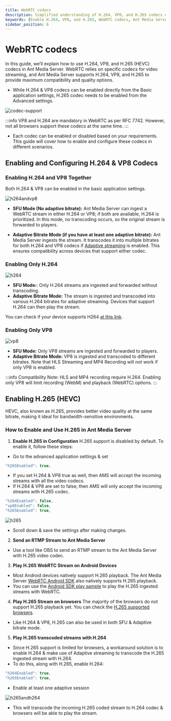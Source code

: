 ```yaml
---
title: WebRTC codecs 
description: Simplified understanding of H.264, VP8, and H.265 codecs used with Ant Media Server. This guide also explains how to enable H.264, VP8, and H.265.
keywords: [Enable H.264, VP8, and H.265, WebRTC codecs, Ant Media Server Documentation, Ant Media Server Tutorials]
sidebar_position: 6
---
```


# WebRTC codecs

In this guide, we’ll explain how to use H.264, VP8, and H.265 (HEVC) codecs in Ant Media Server. WebRTC relies on specific codecs for video streaming, and Ant Media Server supports H.264, VP8, and H.265 to provide maximum compatibility and quality options.

- While H.264 & VP8 codecs can be enabled directly from the Basic application settings, H.265 codec needs to be enabled from the Advanced settings.

![codec-support](https://github.com/user-attachments/assets/951a04d9-eaf2-4377-8793-95cced896736)

:::info
VP8 and H.264 are mandatory in WebRTC as per RFC 7742. However, not all browsers support these codecs at the same time.
:::

- Each codec can be enabled or disabled based on your requirements. This guide will cover how to enable and configure these codecs in different scenarios.

## Enabling and Configuring H.264 & VP8 Codecs

### Enabling H.264 and VP8 Together

Both H.264 & VP8 can be enabled in the basic application settings.

![h264andvp8](https://github.com/user-attachments/assets/37123332-5f07-4350-ac11-09b64a433cb2)

- **SFU Mode (No adaptive bitrate):** Ant Media Server can ingest a WebRTC stream in either H.264 or VP8; if both are available, H.264 is prioritized. In this mode, no transcoding occurs, so the original stream is forwarded to players.

- **Adaptive Bitrate Mode (if you have at least one adaptive bitrate):** Ant Media Server ingests the stream. It transcodes it into multiple bitrates for both H.264 and VP8 codecs if [Adaptive streaming](https://antmedia.io/docs/guides/adaptive-bitrate/adaptive-bitrate-streaming/) is enabled. This ensures compatibility across devices that support either codec.

### Enabling Only H.264

![h264](https://github.com/user-attachments/assets/cfe26a24-6b8e-4a5f-94d9-68bfc260fc47)

- **SFU Mode:**: Only H.264 streams are ingested and forwarded without transcoding.
- **Adaptive Bitrate Mode:** The stream is ingested and transcoded into various H.264 bitrates for adaptive streaming. Devices that support H.264 can then play the stream.

You can check if your device supports H264 [at this link](https://mozilla.github.io/webrtc-landing/pc_test_no_h264.html).

### Enabling Only VP8

![vp8](https://github.com/user-attachments/assets/c8900114-0f74-4cba-9dd9-c5b0da5b757a)

- **SFU Mode:** Only VP8 streams are ingested and forwarded to players.
- **Adaptive Bitrate Mode:** VP8 is ingested and transcoded to different bitrates. Note that HLS Streaming and MP4 Recording will not work if only VP8 is enabled.

:::info Compatibility Note:
HLS and MP4 recording require H.264. Enabling only VP8 will limit recording (WebM) and playback (WebRTC) options.
:::

## Enabling H.265 (HEVC)
HEVC, also known as H.265, provides better video quality at the same bitrate, making it ideal for bandwidth-sensitive environments.

### How to Enable and Use H.265 in Ant Media Server

1. **Enable H.265 in Configuration**
H.265 support is disabled by default. To enable it, follow these steps:
- Go to the advanced application settings & set

```js
"h265Enabled": true,
```
- If you set H.264 & VP8 true as well, then AMS will accept the incoming streams with all the video codecs.
- If H.264 & VP8 are set to false, then AMS will only accept the incoming streams with H.265 codec.
  
```js
"h264Enabled": false,
"vp8Enabled": false,
"h265Enabled": true,
```

![h265](https://github.com/user-attachments/assets/a41545a1-9ec9-43ff-b41b-8e0aa88f159b)

- Scroll down & save the settings after making changes.

2. **Send an RTMP Stream to Ant Media Server**
- Use a tool like OBS to send an RTMP stream to the Ant Media Server with H.265 video codec.

3. **Play H.265 WebRTC Stream on Android Devices**
- Most Android devices natively support H.265 playback. The Ant Media Server [WebRTC Android SDK](https://antmedia.io/docs/category/android-sdk/) also natively supports H.265 playback.
- You can use the [Android SDK play sample](https://antmedia.io/docs/guides/developer-sdk-and-api/sdk-integration/android-sdk/android-webrtc-play/) to play the H.265 ingested streams with WebRTC.

4. **Play H.265 Stream on browsers**
The majority of the browsers do not support H.265 playback yet. You can check the [H.265 supported browsers](https://caniuse.com/?search=H.265).

- Like H.264 & VP8, H.265 can also be used in both SFU & Adaptive bitrate mode.

5. **Play H.265 transcoded streams with H.264**
- Since H.265 support is limited for browsers, a workaround solution is to enable H.264 & make use of Adaptive streaming to transcode the H.265 ingested stream with H.264.
- To do this, along with H.265, enable H.264:

```js
"h264Enabled": true,
"h265Enabled": true,
```

- Enable at least one adaptive session

![h265andh264](https://github.com/user-attachments/assets/366e921c-8ab1-4235-a9d9-5062b8c109a3)

- This will transcode the incoming H.265 coded stream to H.264 codec & browsers will be able to play the stream. 



